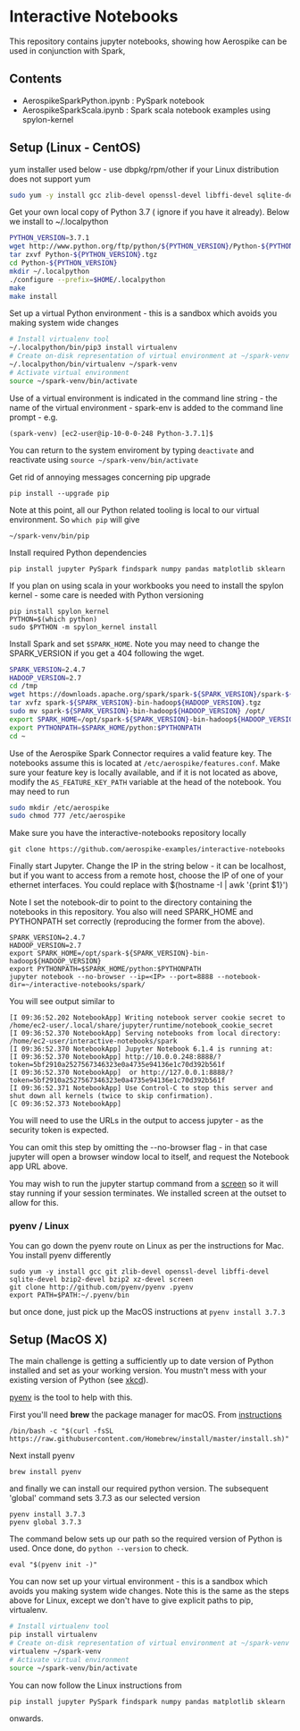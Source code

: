 # Interactive Notebooks
This repository contains jupyter notebooks, showing how Aerospike can be used in conjunction with Spark, 

## Contents
- AerospikeSparkPython.ipynb : PySpark notebook
- AerospikeSparkScala.ipynb  : Spark scala notebook examples using spylon-kernel

## Setup (Linux - CentOS)

yum installer used below - use dbpkg/rpm/other if your Linux distribution does not support yum

``` bash
sudo yum -y install gcc zlib-devel openssl-devel libffi-devel sqlite-devel bzip2-devel bzip2 xz-devel screen wget
```

Get your own local copy of Python 3.7 ( ignore if you have it already). Below we install to ~/.localpython

``` bash
PYTHON_VERSION=3.7.1
wget http://www.python.org/ftp/python/${PYTHON_VERSION}/Python-${PYTHON_VERSION}.tgz
tar zxvf Python-${PYTHON_VERSION}.tgz
cd Python-${PYTHON_VERSION}
mkdir ~/.localpython
./configure --prefix=$HOME/.localpython
make
make install
```

Set up a virtual Python environment - this is a sandbox which avoids you making system wide changes

``` bash
# Install virtualenv tool
~/.localpython/bin/pip3 install virtualenv
# Create on-disk representation of virtual environment at ~/spark-venv
~/.localpython/bin/virtualenv ~/spark-venv
# Activate virtual environment
source ~/spark-venv/bin/activate
```

Use of a virtual environment is indicated in the command line string - the name of the virtual environment - spark-env is added to the command line prompt - e.g. 

```
(spark-venv) [ec2-user@ip-10-0-0-248 Python-3.7.1]$ 
```

You can return to the system enviroment by typing ```deactivate``` and reactivate using ```source ~/spark-venv/bin/activate```

Get rid of annoying messages concerning pip upgrade

```
pip install --upgrade pip
```

Note at this point, all our Python related tooling is local to our virtual environment. So ```which pip``` will give

```
~/spark-venv/bin/pip
```

Install required Python dependencies

```
pip install jupyter PySpark findspark numpy pandas matplotlib sklearn
```

If you plan on using scala in your workbooks you need to install the spylon kernel - some care is needed with Python versioning
```
pip install spylon_kernel
PYTHON=$(which python)
sudo $PYTHON -m spylon_kernel install
```

Install Spark and set ```$SPARK_HOME```. Note you may need to change the SPARK_VERSION if you get a 404 following the wget.

``` bash
SPARK_VERSION=2.4.7
HADOOP_VERSION=2.7
cd /tmp
wget https://downloads.apache.org/spark/spark-${SPARK_VERSION}/spark-${SPARK_VERSION}-bin-hadoop${HADOOP_VERSION}.tgz
tar xvfz spark-${SPARK_VERSION}-bin-hadoop${HADOOP_VERSION}.tgz
sudo mv spark-${SPARK_VERSION}-bin-hadoop${HADOOP_VERSION} /opt/
export SPARK_HOME=/opt/spark-${SPARK_VERSION}-bin-hadoop${HADOOP_VERSION}
export PYTHONPATH=$SPARK_HOME/python:$PYTHONPATH
cd ~
```

Use of the Aerospike Spark Connector requires a valid feature key. The notebooks assume this is located at ```/etc/aerospike/features.conf```. Make sure your feature key is locally available, and if it is not located as above, modify the ```AS_FEATURE_KEY_PATH``` variable at the head of the notebook. You may need to run

``` bash
sudo mkdir /etc/aerospike
sudo chmod 777 /etc/aerospike
```

Make sure you have the interactive-notebooks repository locally

```
git clone https://github.com/aerospike-examples/interactive-notebooks
```

Finally start Jupyter. Change the IP in the string below - it can be localhost, but if you want to access from a remote host, choose the IP of one of your ethernet interfaces. You could replace with $(hostname -I | awk '{print $1}')

Note I set the notebook-dir to point to the directory containing the notebooks in this repository. You also will need SPARK_HOME and PYTHONPATH set correctly (reproducing the former from the above).

```
SPARK_VERSION=2.4.7
HADOOP_VERSION=2.7
export SPARK_HOME=/opt/spark-${SPARK_VERSION}-bin-hadoop${HADOOP_VERSION}
export PYTHONPATH=$SPARK_HOME/python:$PYTHONPATH
jupyter notebook --no-browser --ip=<IP> --port=8888 --notebook-dir=~/interactive-notebooks/spark/
```

You will see output similar to

```
[I 09:36:52.202 NotebookApp] Writing notebook server cookie secret to /home/ec2-user/.local/share/jupyter/runtime/notebook_cookie_secret
[I 09:36:52.370 NotebookApp] Serving notebooks from local directory: /home/ec2-user/interactive-notebooks/spark
[I 09:36:52.370 NotebookApp] Jupyter Notebook 6.1.4 is running at:
[I 09:36:52.370 NotebookApp] http://10.0.0.248:8888/?token=5bf2910a2527567346323e0a4735e94136e1c70d392b561f
[I 09:36:52.370 NotebookApp]  or http://127.0.0.1:8888/?token=5bf2910a2527567346323e0a4735e94136e1c70d392b561f
[I 09:36:52.371 NotebookApp] Use Control-C to stop this server and shut down all kernels (twice to skip confirmation).
[C 09:36:52.373 NotebookApp] 
```

You will need to use the URLs in the output to access jupyter - as the security token is expected.

You can omit this step by omitting the --no-browser flag - in that case jupyter will open a browser window local to itself, and request the Notebook app URL above.

You may wish to run the jupyter startup command from a [screen](https://linuxize.com/post/how-to-use-linux-screen/) so it will stay running if your session terminates. We installed screen at the outset to allow for this.

### pyenv / Linux

You can go down the pyenv route on Linux as per the instructions for Mac. You install pyenv differently

```
sudo yum -y install gcc git zlib-devel openssl-devel libffi-devel sqlite-devel bzip2-devel bzip2 xz-devel screen
git clone http://github.com/pyenv/pyenv .pyenv
export PATH=$PATH:~/.pyenv/bin
```

but once done, just pick up the MacOS instructions at ```pyenv install 3.7.3```

## Setup (MacOS X)
The main challenge is getting a sufficiently up to date version of Python installed and set as your working version. You mustn't mess with your existing version of Python (see [xkcd](https://xkcd.com/1987/)).

[pyenv](https://github.com/pyenv/pyenv) is the tool to help with this.

First you'll need **brew** the package manager for macOS. From  [instructions](https://brew.sh) 
```
/bin/bash -c "$(curl -fsSL https://raw.githubusercontent.com/Homebrew/install/master/install.sh)"
```

Next install pyenv
```
brew install pyenv
```
and finally we can install our required python version. The subsequent 'global' command sets 3.7.3 as our selected version
```
pyenv install 3.7.3
pyenv global 3.7.3
```
The command below sets up our path so the required version of Python is used. Once done, do ```python --version``` to check.
```
eval "$(pyenv init -)"
```
You can now set up your virtual environment - this is a sandbox which avoids you making system wide changes. Note this is the same as the steps above for Linux, except we don't have  to give explicit paths to pip, virtualenv.

``` bash
# Install virtualenv tool
pip install virtualenv
# Create on-disk representation of virtual environment at ~/spark-venv
virtualenv ~/spark-venv
# Activate virtual environment
source ~/spark-venv/bin/activate
```

You can now follow the Linux instructions from 
```
pip install jupyter PySpark findspark numpy pandas matplotlib sklearn
```

onwards.